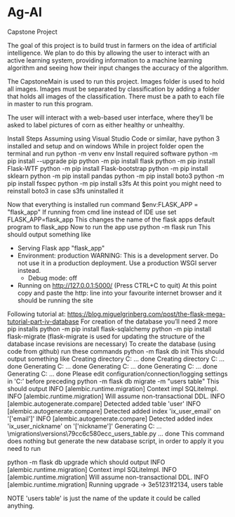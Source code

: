 # Ag-AI
Capstone Project

The goal of this project is to build trust in farmers on the idea of artificial intelligence. We plan to do this by allowing the user to interact with an active learning system, providing information to a machine learning algorithm and seeing how their input changes the accuracy of the algorithm.

The CapstoneMain is used to run this project. Images folder is used to hold all images. Images must be separated by classification by adding a folder that holds all images of the classification. There must be a path to each file in master to run this program.

The user will interact with a web-based user interface, where they’ll be asked to label pictures of corn as either healthy or unhealthy. 


Install Steps
Assuming using Visual Studio Code or similar, have python 3 installed and setup and on windows
While in project folder open the terminal and run 
	python -m venv env
Install required software
python -m pip install --upgrade pip
python -m pip install flask
python -m pip install Flask-WTF
python -m pip install Flask-bootstrap
python -m pip install sklearn
python -m pip install pandas
python -m pip install boto3
python -m pip install fsspec
python -m pip install s3fs
At this point you might need to reinstall boto3 in case s3fs uninstalled it

Now that everything is installed run command
$env:FLASK_APP = "flask_app"
If running from cmd line instead of IDE use 
	set FLASK_APP=flask_app
This changes the name of the flask apps default program to flask_app 
Now to run the app use
	python -m flask run
This should output something like
* Serving Flask app "flask_app"
 * Environment: production
 	  WARNING: This is a development server. Do not use it in a production deployment.
 	  Use a production WSGI server instead.
 	* Debug mode: off
 * Running on http://127.0.0.1:5000/ (Press CTRL+C to quit)
At this point copy and paste the http: line into your favourite internet browser and it should be running the site



Following tutorial at: https://blog.miguelgrinberg.com/post/the-flask-mega-tutorial-part-iv-database
For creation of the database you’ll need 2 more pip installs
	python -m pip install flask-sqlalchemy
	python -m pip install flask-migrate
	(flask-migrate is used for updating the structure of the database incase revisions are necessary)
To create the database (using code from github) run these commands 
	python -m flask db init
This should output something like 
Creating directory C: … done
Creating directory C: ...  done
Generating C: ...  done
Generating C: ...  done
Generating C: ...  done
Generating C: ...  done
Please edit configuration/connection/logging settings in 'C:’ before preceding 
python -m flask db migrate -m "users table"
This should output
INFO  [alembic.runtime.migration] Context impl SQLiteImpl.
INFO  [alembic.runtime.migration] Will assume non-transactional DDL.
INFO  [alembic.autogenerate.compare] Detected added table 'user'
INFO  [alembic.autogenerate.compare] Detected added index 'ix_user_email' on '['email']'
INFO  [alembic.autogenerate.compare] Detected added index 'ix_user_nickname' on '['nickname']'
Generating C: …\migrations\versions\79cc6c580ecc_users_table.py ...  done
This command does nothing but generate the new database script, in order to apply it you need to run

python -m flask db upgrade
which should output 
INFO  [alembic.runtime.migration] Context impl SQLiteImpl.
INFO  [alembic.runtime.migration] Will assume non-transactional DDL.
INFO  [alembic.runtime.migration] Running upgrade  -> 3e51231f2134, users table

NOTE 'users table' is just the name of the update it could be called anything.
